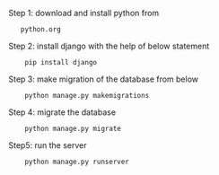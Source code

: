 Step 1: download and install python from

      
       python.org


Step 2: install django with the help of below statement


        pip install django

Step 3: make migration of the database from below

        python manage.py makemigrations

Step 4: migrate the database

        python manage.py migrate

Step5:  run the server


        python manage.py runserver
